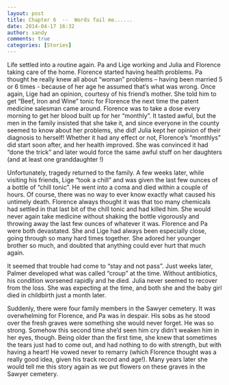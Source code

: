 ```yaml
---
layout: post
title: Chapter 6  --  Words fail me......
date: 2014-04-17 16:32
author: sandy
comments: true
categories: [Stories]
---
```

     


Life settled into a routine again.  Pa and Lige working and Julia and Florence taking care of the home.  Florence started having health problems.  Pa thought he really knew all about “woman” problems – having been married 5 or 6 times  -   because of her age he assumed that’s what was wrong.  Once again,  Lige had an opinion, courtesy of his friend’s mother.  She told him to get “Beef, Iron and Wine” tonic for Florence the next time the patent medicine salesman came around.  Florence was to take a dose every morning to get her blood built up for her “monthly”.  It tasted awful, but the men in the family insisted that she take it, and since everyone in the county seemed to know about her problems, she did!  Julia kept her opinion of their diagnosis to herself!  Whether it had any effect or not, Florence’s “monthlys” did start soon after, and her health improved.  She was convinced  it had “done the trick” and later would force the same awful stuff on her daughters (and at least one granddaughter !)  

Unfortunately, tragedy returned to the family.  A few weeks later, while visiting his friends, Lige “took a chill” and was given  the last few ounces of a bottle of “chill tonic”.  He went into a coma and died within a couple of hours.  Of course, there was no way to ever know exactly what caused his untimely death.  Florence always thought it was that too many chemicals had settled in that last bit of the chill tonic and had killed him.  She would never again take medicine without shaking the bottle vigorously and throwing away the last few ounces of whatever it was.  Florence and Pa were both devastated.  She and Lige had always been especially close,  going through so many hard times together.  She adored her younger brother so much, and doubted that anything could ever hurt that much again.

It seemed that trouble had come to “stay and not pass”.   Just weeks later,   Palmer developed what was called “croup” at the time.  Without antibiotics, his condition worsened rapidly and he died.  Julia never seemed to recover from the loss.  She was expecting at the time, and both she and the baby girl died in childbirth just a month later.

Suddenly, there were four family members in the Sawyer cemetery.  It was overwhelming for Florence,  and Pa was in despair.  His sobs as he stood over the fresh graves were something she would never forget.  He was so strong.  Somehow this second time she’d seen him cry didn’t weaken him in her eyes, though.  Being older than the first time, she knew that sometimes the tears just had to come out, and had nothing to do with strength, but with having a heart!  He vowed never to remarry (which Florence thought was a really good idea, given his track record and age!).  Many years later she would tell me this story again as we put flowers on these graves in the Sawyer cemetery. 

